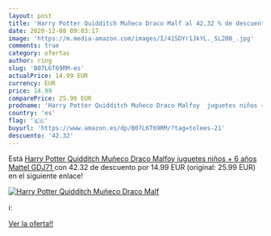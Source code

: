 ```yaml
---
layout: post
title: 'Harry Potter Quidditch Muñeco Draco Malf al 42.32 % de descuento'
date: 2020-12-08 09:03:17
image: 'https://m.media-amazon.com/images/I/41SDYr1JkYL._SL200_.jpg'
comments: true
category: ofertas
author: ring
slug: 'B07L6T69RM-es'
actualPrice: 14.99 EUR
currency: EUR
price: 14.99
comparePrice: 25.99 EUR
prodname: 'Harry Potter Quidditch Muñeco Draco Malfoy  juguetes niños + 6 años  Mattel GDJ71 '
country: 'es'
flag: '🇪🇸'
buyurl: 'https://www.amazon.es/dp/B07L6T69RM/?tag=tolees-21'
descuento: '42.32'
---
```


Está [Harry Potter Quidditch Muñeco Draco Malfoy  juguetes niños + 6 años  Mattel GDJ71 ](https://www.amazon.es/dp/B07L6T69RM/?tag=tolees-21) con 42.32 de descuento por 14.99 EUR (original: 25.99 EUR) en el siguiente enlace!

[![Harry Potter Quidditch Muñeco Draco Malf](https://m.media-amazon.com/images/I/41SDYr1JkYL._SL200_.jpg)](https://www.amazon.es/dp/B07L6T69RM/?tag=tolees-21)

ℹ️:


[Ver la oferta!!](https://www.amazon.es/dp/B07L6T69RM/?tag=tolees-21)
